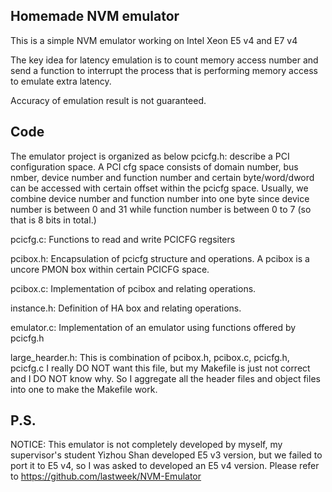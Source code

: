 ## Homemade NVM emulator
This is a simple NVM emulator working on Intel Xeon E5 v4 and E7 v4

The key idea for latency emulation is to count memory access number and
send a function to interrupt the process that is performing memory access
to emulate extra latency.

Accuracy of emulation result is not guaranteed.

## Code
The emulator project is organized as below
pcicfg.h: describe a PCI configuration space. A PCI cfg space consists of
          domain number, bus nmber, device number and function number and 
          certain byte/word/dword can be accessed with certain offset 
          within the pcicfg space. Usually, we combine device number and
          function number into one byte since device number is between
          0 and 31 while function number is between 0 to 7 (so that is 8 
          bits in total.)

pcicfg.c: Functions to read and write PCICFG regsiters

pcibox.h: Encapsulation of pcicfg structure and operations. A pcibox is
          a uncore PMON box within certain PCICFG space.

pcibox.c: Implementation of pcibox and relating operations.

instance.h: Definition of HA box and relating operations.

emulator.c: Implementation of an emulator using functions offered by pcicfg.h

large_hearder.h: This is combination of pcibox.h, pcibox.c, pcicfg.h, pcicfg.c
                 I really DO NOT want this file, but my Makefile is just not
                 correct and I DO NOT know why. So I aggregate all the header
                 files and object files into one to make the Makefile work.


## P.S.
NOTICE:
    This emulator is not completely developed by myself, my supervisor's 
    student Yizhou Shan developed E5 v3 version, but we failed to port it
    to E5 v4, so I was asked to developed an E5 v4 version. 
    Please refer to https://github.com/lastweek/NVM-Emulator
